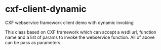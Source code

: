 # cxf-client-dynamic
CXF webservice framework client demo with dynamic invoking

This class based on CXF framework which can accept a wsdl url, function name and a list of params to invoke the webservice function. All of above can be pass as parameters.

